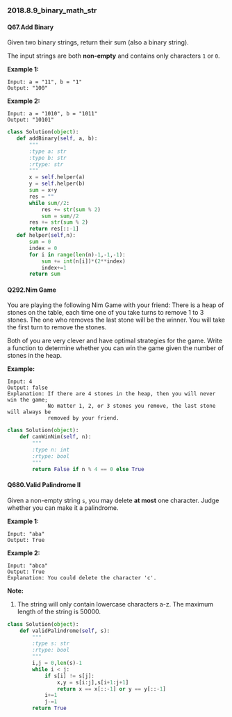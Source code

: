 ### 2018.8.9_binary_math_str

#### Q67.Add Binary

Given two binary strings, return their sum (also a binary string).

The input strings are both **non-empty** and contains only characters `1` or `0`.

**Example 1:**

```
Input: a = "11", b = "1"
Output: "100"
```

**Example 2:**

```
Input: a = "1010", b = "1011"
Output: "10101"
```

 ```python
class Solution(object):
    def addBinary(self, a, b):
        """
        :type a: str
        :type b: str
        :rtype: str
        """
        x = self.helper(a)
        y = self.helper(b)
        sum = x+y
        res = ""
        while sum//2:
            res += str(sum % 2)
            sum = sum//2
        res += str(sum % 2)
        return res[::-1]
    def helper(self,n):
        sum = 0
        index = 0
        for i in range(len(n)-1,-1,-1):
            sum += int(n[i])*(2**index)
            index+=1
        return sum
 ```

#### Q292.Nim Game

You are playing the following Nim Game with your friend: There is a heap of stones on the table, each time one of you take turns to remove 1 to 3 stones. The one who removes the last stone will be the winner. You will take the first turn to remove the stones.

Both of you are very clever and have optimal strategies for the game. Write a function to determine whether you can win the game given the number of stones in the heap.

**Example:**

```
Input: 4
Output: false 
Explanation: If there are 4 stones in the heap, then you will never win the game;
             No matter 1, 2, or 3 stones you remove, the last stone will always be 
             removed by your friend.
```

```python
class Solution(object):
    def canWinNim(self, n):
        """
        :type n: int
        :rtype: bool
        """
        return False if n % 4 == 0 else True
```

#### Q680.Valid Palindrome II

Given a non-empty string `s`, you may delete **at most** one character. Judge whether you can make it a palindrome.

**Example 1:**

```
Input: "aba"
Output: True
```

**Example 2:**

```
Input: "abca"
Output: True
Explanation: You could delete the character 'c'.
```

**Note:**

1. The string will only contain lowercase characters a-z. The maximum length of the string is 50000.

```python
class Solution(object):
    def validPalindrome(self, s):
        """
        :type s: str
        :rtype: bool
        """
        i,j = 0,len(s)-1
        while i < j:
            if s[i] != s[j]:
                x,y = s[i:j],s[i+1:j+1]
                return x == x[::-1] or y == y[::-1]
            i+=1
            j-=1
        return True
```

